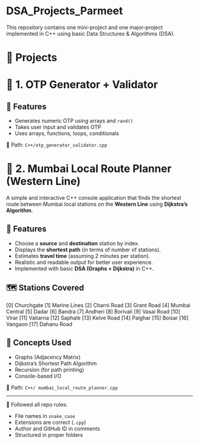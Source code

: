 # DSA_Projects_Parmeet
This repository contains one mini-project and one major-project implemented in C++ using basic Data Structures & Algorithms (DSA).

# 🚀 Projects

# 🔐 1. OTP Generator + Validator
## 📌 Features
- Generates numeric OTP using arrays and `rand()`
- Takes user input and validates OTP
- Uses arrays, functions, loops, conditionals

📁 Path: `C++/otp_generator_validator.cpp`

# 🚆 2. Mumbai Local Route Planner (Western Line)
A simple and interactive C++ console application that finds the shortest route between Mumbai local stations on the **Western Line** using **Dijkstra’s Algorithm**.

## 📌 Features

- Choose a **source** and **destination** station by index.
- Displays the **shortest path** (in terms of number of stations).
- Estimates **travel time** (assuming 2 minutes per station).
- Realistic and readable output for better user experience.
- Implemented with basic **DSA (Graphs + Dijkstra)** in C++.
## 🗺️ Stations Covered
[0] Churchgate
[1] Marine Lines
[2] Charni Road
[3] Grant Road
[4] Mumbai Central
[5] Dadar
[6] Bandra
[7] Andheri
[8] Borivali
[9] Vasai Road
[10] Virar
[11] Vaitarna
[12] Saphale
[13] Kelve Road
[14] Palghar
[15] Boisar
[16] Vangaon
[17] Dahanu Road

## 🧠 Concepts Used
- Graphs (Adjacency Matrix)
- Dijkstra’s Shortest Path Algorithm
- Recursion (for path printing)
- Console-based I/O

📁 Path: `C++/ mumbai_local_route_planner.cpp`

---

📌 Followed all repo rules:
- File names in `snake_case`
- Extensions are correct (`.cpp`)
- Author and GitHub ID in comments
- Structured in proper folders
